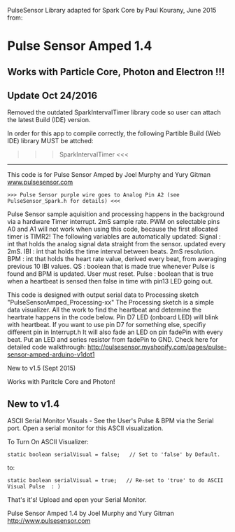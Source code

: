 PulseSensor Library adapted for Spark Core by Paul Kourany, June 2015 from:

# Pulse Sensor Amped 1.4

## Works with Particle Core, Photon and Electron !!!

## Update Oct 24/2016
Removed the outdated SparkIntervalTimer library code so user can attach the latest Build (IDE) version.

In order for this app to compile correctly, the following Partible Build (Web IDE) library MUST be attched:
  >>> SparkIntervalTimer <<<

----


This code is for Pulse Sensor Amped by Joel Murphy and Yury Gitman
    www.pulsesensor.com 
	
    >>> Pulse Sensor purple wire goes to Analog Pin A2 (see PulseSensor_Spark.h for details) <<<
	
Pulse Sensor sample aquisition and processing happens in the background via a hardware Timer interrupt. 2mS sample rate.
PWM on selectable pins A0 and A1 will not work when using this code, because the first allocated timer is TIMR2!
The following variables are automatically updated:
Signal :    int that holds the analog signal data straight from the sensor. updated every 2mS.
IBI  :      int that holds the time interval between beats. 2mS resolution.
BPM  :      int that holds the heart rate value, derived every beat, from averaging previous 10 IBI values.
QS  :       boolean that is made true whenever Pulse is found and BPM is updated. User must reset.
Pulse :     boolean that is true when a heartbeat is sensed then false in time with pin13 LED going out.

This code is designed with output serial data to Processing sketch "PulseSensorAmped_Processing-xx"
The Processing sketch is a simple data visualizer. 
All the work to find the heartbeat and determine the heartrate happens in the code below.
Pin D7 LED (onboard LED) will blink with heartbeat.
If you want to use pin D7 for something else, specifiy different pin in Interrupt.h
It will also fade an LED on pin fadePin with every beat. Put an LED and series resistor from fadePin to GND.
Check here for detailed code walkthrough:
http://pulsesensor.myshopify.com/pages/pulse-sensor-amped-arduino-v1dot1

New to v1.5 (Sept 2015)

Works with Paritcle Core and Photon!

New to v1.4
-------

ASCII Serial Monitor Visuals - See the User's Pulse & BPM via the Serial port.
Open a serial monitor for this ASCII visualization.

To Turn On ASCII Visualizer:

```// Regards Serial OutPut  -- Set This Up to your needs
static boolean serialVisual = false;   // Set to 'false' by Default. 
```

to:

```// Regards Serial OutPut  -- Set This Up to your needs
static boolean serialVisual = true;   // Re-set to 'true' to do ASCII Visual Pulse  : ) 
```

That's it's! Upload and open your Serial Monitor.

Pulse Sensor Amped 1.4    by Joel Murphy and Yury Gitman   http://www.pulsesensor.com
